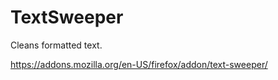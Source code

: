 # TextSweeper

Cleans formatted text.

https://addons.mozilla.org/en-US/firefox/addon/text-sweeper/
